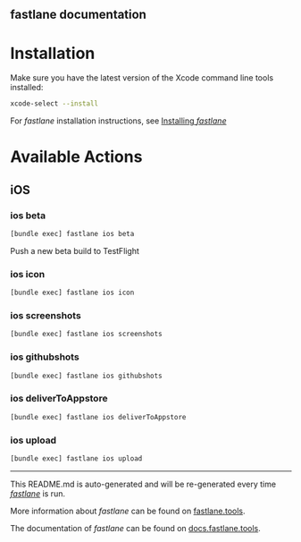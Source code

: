 fastlane documentation
----

# Installation

Make sure you have the latest version of the Xcode command line tools installed:

```sh
xcode-select --install
```

For _fastlane_ installation instructions, see [Installing _fastlane_](https://docs.fastlane.tools/#installing-fastlane)

# Available Actions

## iOS

### ios beta

```sh
[bundle exec] fastlane ios beta
```

Push a new beta build to TestFlight

### ios icon

```sh
[bundle exec] fastlane ios icon
```



### ios screenshots

```sh
[bundle exec] fastlane ios screenshots
```



### ios githubshots

```sh
[bundle exec] fastlane ios githubshots
```



### ios deliverToAppstore

```sh
[bundle exec] fastlane ios deliverToAppstore
```



### ios upload

```sh
[bundle exec] fastlane ios upload
```



----

This README.md is auto-generated and will be re-generated every time [_fastlane_](https://fastlane.tools) is run.

More information about _fastlane_ can be found on [fastlane.tools](https://fastlane.tools).

The documentation of _fastlane_ can be found on [docs.fastlane.tools](https://docs.fastlane.tools).
